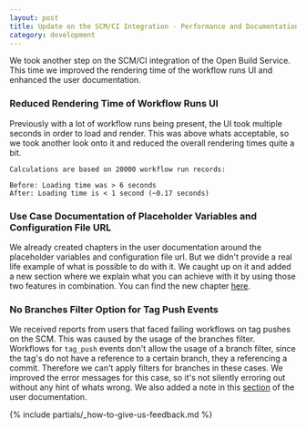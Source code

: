 ```yaml
---
layout: post
title: Update on the SCM/CI Integration - Performance and Documentation Improvements
category: development
---
```


We took another step on the SCM/CI integration of the Open Build Service. This time
we improved the rendering time of the workflow runs UI and enhanced the user
documentation.

### Reduced Rendering Time of Workflow Runs UI

Previously with a lot of workflow runs being present, the UI took multiple
seconds in order to load and render. This was above whats acceptable, so
we took another look onto it and reduced the overall rendering times quite a bit.

```
Calculations are based on 20000 workflow run records:

Before: Loading time was > 6 seconds
After: Loading time is < 1 second (~0.17 seconds)

```

### Use Case Documentation of Placeholder Variables and Configuration File URL

We already created chapters in the user documentation around the placeholder variables
and configuration file url. But we didn't provide a real life example of what is
possible to do with it. We caught up on it and added a new section where we explain
what you can achieve with it by using those two features in combination.
You can find the new chapter [here](https://openbuildservice.org/help/manuals/obs-user-guide/cha.obs.scm_ci_workflow_integration.html#sec.obs.obs_scm_ci_workflow_integration.use_cases.config_url_and_placeholder_variables).

### No Branches Filter Option for Tag Push Events

We received reports from users that faced failing workflows on tag pushes on the SCM.
This was caused by the usage of the branches filter. Workflows for `tag_push` events
don't allow the usage of a branch filter, since the tag's do not have a reference to
a certain branch, they a referencing a commit. Therefore we can't apply filters for
branches in these cases. We improved the error messages for this case, so it's not silently erroring
out without any hint of whats wrong. We also added a note in this [section](https://openbuildservice.org/help/manuals/obs-user-guide/cha.obs.scm_ci_workflow_integration.html#sec.obs.obs_scm_ci_workflow_integration.obs_workflows.filters.branches_filter) of the user documentation.


{% include partials/_how-to-give-us-feedback.md %}
